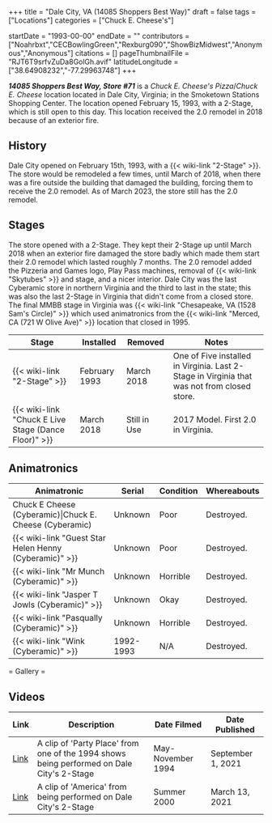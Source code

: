+++
title = "Dale City, VA (14085 Shoppers Best Way)"
draft = false
tags = ["Locations"]
categories = ["Chuck E. Cheese's"]


startDate = "1993-00-00"
endDate = ""
contributors = ["Noahrbxt","CECBowlingGreen","Rexburg090","ShowBizMidwest","Anonymous","Anonymous"]
citations = []
pageThumbnailFile = "RJT6T9srfvZuDa8GolGh.avif"
latitudeLongitude = ["38.64908232","-77.29963748"]
+++

***14085 Shoppers Best Way, Store #71*** is a *Chuck E. Cheese's Pizza*/*Chuck E. Cheese* location located in Dale City, Virginia; in the Smoketown Stations Shopping Center. The location opened February 15, 1993, with a 2-Stage, which is still open to this day. This location received the 2.0 remodel in 2018 because of an exterior fire.

## History

Dale City opened on February 15th, 1993, with a {{< wiki-link "2-Stage" >}}. The store would be remodeled a few times, until March of 2018, when there was a fire outside the building that damaged the building, forcing them to receive the 2.0 remodel. As of March 2023, the store still has the 2.0 remodel.

## Stages

The store opened with a 2-Stage. They kept their 2-Stage up until March 2018 when an exterior fire damaged the store badly which made them start their 2.0 remodel which lasted roughly 7 months. The 2.0 remodel added the Pizzeria and Games logo, Play Pass machines, removal of {{< wiki-link "Skytubes" >}} and stage, and a nicer interior. Dale City was the last Cyberamic store in northern Virginia and the third to last in the state; this was also the last 2-Stage in Virginia that didn't come from a closed store. The final MMBB stage in Virginia was {{< wiki-link "Chesapeake, VA (1528 Sam's Circle)" >}} which used animatronics from the {{< wiki-link "Merced, CA (721 W Olive Ave)" >}} location that closed in 1995.

| Stage                                                      | Installed     | Removed      | Notes                                                                                       |
|------------------------------------------------------------|---------------|--------------|---------------------------------------------------------------------------------------------|
| {{< wiki-link "2-Stage" >}}                          | February 1993 | March 2018   | One of Five installed in Virginia. Last 2-Stage in Virginia that was not from closed store. |
| {{< wiki-link "Chuck E Live Stage (Dance Floor)" >}} | March 2018    | Still in Use | 2017 Model. First 2.0 in Virginia.                                                          |

## Animatronics

| Animatronic                                                  | Serial    | Condition | Whereabouts |
|--------------------------------------------------------------|-----------|-----------|-------------|
| Chuck E Cheese (Cyberamic)\|Chuck E. Cheese (Cyberamic)      | Unknown   | Poor      | Destroyed.  |
| {{< wiki-link "Guest Star Helen Henny (Cyberamic)" >}} | Unknown   | Poor      | Destroyed.  |
| {{< wiki-link "Mr Munch (Cyberamic)" >}}               | Unknown   | Horrible  | Destroyed.  |
| {{< wiki-link "Jasper T Jowls (Cyberamic)" >}}         | Unknown   | Okay      | Destroyed.  |
| {{< wiki-link "Pasqually (Cyberamic)" >}}              | Unknown   | Horrible  | Destroyed.  |
| {{< wiki-link "Wink (Cyberamic)" >}}                   | 1992-1993 | N/A       | Destroyed.  |

= Gallery =

## Videos

| Link                                                | Description                                                                               | Date Filmed       | Date Published    |
|-----------------------------------------------------|-------------------------------------------------------------------------------------------|-------------------|-------------------|
| [Link](https://www.youtube.com/watch?v=oN-pNft1Ff8) | A clip of 'Party Place' from one of the 1994 shows being performed on Dale City's 2-Stage | May-November 1994 | September 1, 2021 |
| [Link](https://www.youtube.com/watch?v=vGF3Bx5TjE8) | A clip of 'America' from being performed on Dale City's 2-Stage                           | Summer 2000       | March 13, 2021    |